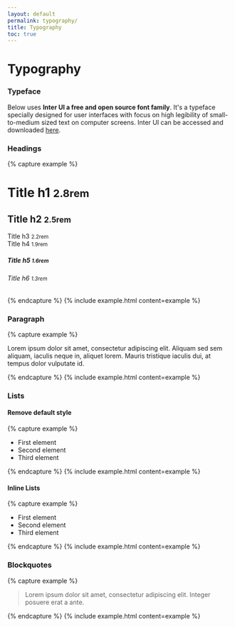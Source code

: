 ```yaml
---
layout: default
permalink: typography/
title: Typography
toc: true
---
```


# Typography

### Typeface

Below uses **Inter UI a free and open source font family**. It's a typeface specially designed for user interfaces with focus on high legibility of small-to-medium sized text on computer screens. Inter UI can be accessed and downloaded [here](https://github.com/rsms/inter).

### Headings
{% capture example %}
<h1>Title h1 <small>2.8rem</small></h1>
<h2>Title h2 <small>2.5rem</small></h2>
<div class="h3">Title h3 <small>2.2rem</small></div>
<div class="h4">Title h4 <small>1.9rem</small></div>
<h5>Title h5 <small>1.6rem</small></h5>
<h6>Title h6 <small>1.3rem</small></h6>
{% endcapture %}
{% include example.html content=example %}

### Paragraph
{% capture example %}
<p>Lorem ipsum dolor sit amet, consectetur adipiscing elit. Aliquam sed sem aliquam, iaculis neque in, aliquet lorem. Mauris tristique iaculis dui, at tempus dolor vulputate id.</p>
{% endcapture %}
{% include example.html content=example %}

### Lists
#### Remove default style
{% capture example %}
<ul class="list clean">
  <li>First element</li>
  <li>Second element</li>
  <li>Third element</li>
</ul>
{% endcapture %}
{% include example.html content=example %}

#### Inline Lists
{% capture example %}
<ul class="list inline">
  <li>First element</li>
  <li>Second element</li>
  <li>Third element</li>
</ul>
{% endcapture %}
{% include example.html content=example %}

### Blockquotes
{% capture example %}
<blockquote>
  Lorem ipsum dolor sit amet, consectetur adipiscing elit. Integer posuere erat a ante.
</blockquote>
{% endcapture %}
{% include example.html content=example %}

